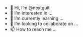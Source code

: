 - 👋 Hi, I’m @nextguit
- 👀 I’m interested in ...
- 🌱 I’m currently learning ...
- 💞️ I’m looking to collaborate on ...
- 📫 How to reach me ...

<!---
nextguit/nextguit is a ✨ special ✨ repository because its `README.md` (this file) appears on your GitHub profile.
You can click the Preview link to take a look at your changes.
--->
